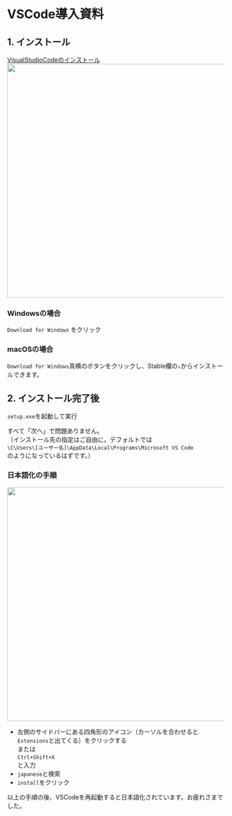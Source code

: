 # VSCode導入資料  
  
## 1. インストール  
  
[VisualStudioCodeのインストール](https://code.visualstudio.com/)  
<img src="https://github.com/yud0uhu/HTML_CSS_JavaScript_Handson/blob/patch-2/VScode.png" width="960px" height="540px">  

### Windowsの場合  
`Download for Windows` をクリック  
  
### macOSの場合  
`Download for Windows`真横のボタンをクリックし、Stable欄の`↓`からインストールできます。  
  
## 2. インストール完了後  

`setup.exe`を起動して実行  
  
すべて「次へ」で問題ありません。  
（インストール先の指定はご自由に。デフォルトでは  
`\C\Users\[ユーザー名]\AppData\Local\Programs\Microsoft VS Code`  
のようになっているはずです。）  
  
### 日本語化の手順  
<img src="https://github.com/yud0uhu/HTML_CSS_JavaScript_Handson/blob/patch-2/VScode2.png" width="960px" height="540px">  
  
- 左側のサイドバーにある四角形のアイコン（カーソルを合わせると`Extensions`と出てくる）をクリックする  
または  
`Ctrl+Shift+X`  
と入力  
- `japanese`と検索   
- `install`をクリック  
  
以上の手順の後、VSCodeを再起動すると日本語化されています。お疲れさまでした。  
